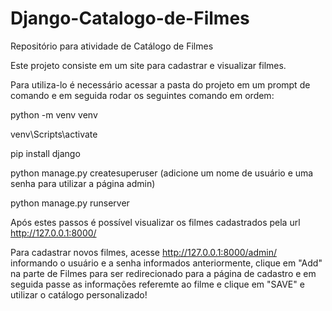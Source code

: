 # Django-Catalogo-de-Filmes
Repositório para atividade de Catálogo de Filmes

Este projeto consiste em um site para cadastrar e visualizar filmes.

Para utiliza-lo é necessário acessar a pasta do projeto em um prompt de comando e em seguida rodar os seguintes comando em ordem:

python -m venv venv

venv\Scripts\activate

pip install django

python manage.py createsuperuser (adicione um nome de usuário e uma senha para utilizar a página admin)

python manage.py runserver


Após estes passos é possível visualizar os filmes cadastrados pela url http://127.0.0.1:8000/

Para cadastrar novos filmes, acesse http://127.0.0.1:8000/admin/ informando o usuário e a senha informados anteriormente, clique em "Add" na parte de Filmes para ser redirecionado para a página de cadastro e em seguida passe as informações referemte ao filme e clique em "SAVE" e utilizar o catálogo personalizado!

